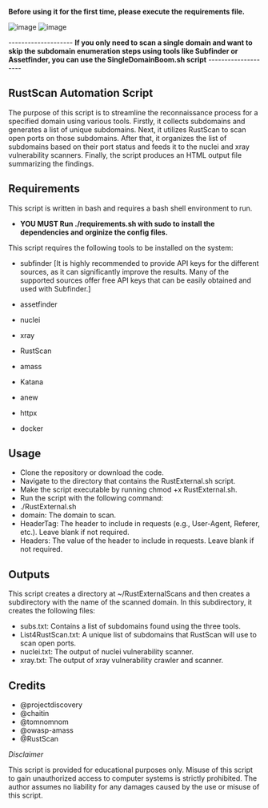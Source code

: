 <b> Before using it for the first time, please execute the requirements file. </b>

![image](https://user-images.githubusercontent.com/97190263/229495028-3b766fd4-d825-456d-a721-bb89ff6fce45.png)
![image](https://user-images.githubusercontent.com/97190263/229516243-c222f25f-e46a-44f6-befe-d180c55ed9b0.png)


-------------------- **If you only need to scan a single domain and want to skip the subdomain enumeration steps using tools like Subfinder or Assetfinder, you can use the SingleDomainBoom.sh script** --------------------

## RustScan Automation Script ##
The purpose of this script is to streamline the reconnaissance process for a specified domain using various tools. Firstly, it collects subdomains and generates a list of unique subdomains. Next, it utilizes RustScan to scan open ports on those subdomains. After that, it organizes the list of subdomains based on their port status and feeds it to the nuclei and xray vulnerability scanners. Finally, the script produces an HTML output file summarizing the findings.

## Requirements ##
This script is written in bash and requires a bash shell environment to run.

* <b>YOU MUST Run  ./requirements.sh with sudo to install the dependencies and orginize the config files. </b>

This script requires the following tools to be installed on the system:

* subfinder [It is highly recommended to provide API keys for the different sources, as it can significantly improve the results. Many of the supported sources offer free API keys that can be easily obtained and used with Subfinder.]

* assetfinder
* nuclei 
* xray 
* RustScan
* amass
* Katana 
* anew 
* httpx 
* docker

## Usage ##
* Clone the repository or download the code.
* Navigate to the directory that contains the RustExternal.sh script.
* Make the script executable by running chmod +x RustExternal.sh.
* Run the script with the following command:
* ./RustExternal.sh <domain> <HeaderTag> <Headers>
* domain: The domain to scan.
* HeaderTag: The header to include in requests (e.g., User-Agent, Referer, etc.). Leave blank if not required.
* Headers: The value of the header to include in requests. Leave blank if not required.

## Outputs ##
This script creates a directory at ~/RustExternalScans and then creates a subdirectory with the name of the scanned domain. In this subdirectory, it creates the following files:

* subs.txt: Contains a list of subdomains found using the three tools.
* List4RustScan.txt: A unique list of subdomains that RustScan will use to scan open ports.
* nuclei.txt: The output of nuclei vulnerability scanner.
* xray.txt: The output of xray vulnerability crawler and scanner.
  
## Credits ##
  
* @projectdiscovery
* @chaitin
* @tomnomnom
* @owasp-amass
* @RustScan
 


*Disclaimer*

This script is provided for educational purposes only. Misuse of this script to gain unauthorized access to computer systems is strictly prohibited. The author assumes no liability for any damages caused by the use or misuse of this script.
